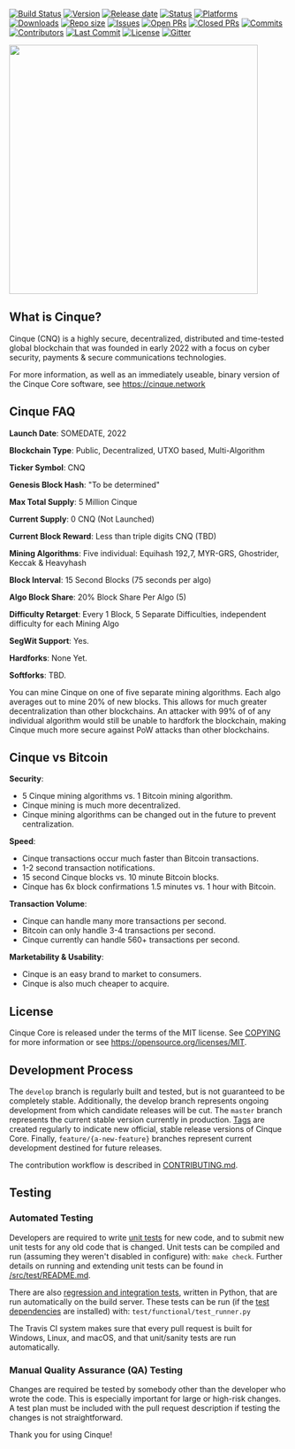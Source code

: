 [![Build Status](https://img.shields.io/github/workflow/status/DigiByte-Core/digibyte/Build%20and%20check/develop)](https://github.com/DigiByte-Core/digibyte/actions/workflows/ci-coverage.yml)
[![Version](https://img.shields.io/github/v/release/DigiByte-Core/digibyte?include_prereleases)](https://github.com/DigiByte-Core/digibyte/releases)
[![Release date](https://img.shields.io/github/release-date/DigiByte-core/digibyte)](https://github.com/DigiByte-Core/digibyte/releases)
[![Status](https://img.shields.io/badge/status-stable-brightgreen)](https://github.com/DigiByte-Core/digibyte/tree/develop)
[![Platforms](https://img.shields.io/badge/platforms-Windows%20%7C%20Linux%20x86_64%20%7C%20ARM%20Linux%20%7C%20OSX-lightgrey)](https://github.com/DigiByte-Core/digibyte/releases)
[![Downloads](https://img.shields.io/github/downloads/DigiByte-Core/digibyte/total?style=social)](https://github.com/DigiByte-Core/digibyte/releases)
[![Repo size](https://img.shields.io/github/repo-size/DigiByte-Core/digibyte)](https://github.com/DigiByte-Core/digibyte)
[![Issues](https://img.shields.io/github/issues-raw/DigiByte-Core/digibyte)](https://github.com/DigiByte-Core/digibyte/issues)
[![Open PRs](https://img.shields.io/github/issues-pr/DigiByte-Core/digibyte)](https://github.com/DigiByte-Core/digibyte/pulls)
[![Closed PRs](https://img.shields.io/github/issues-pr-closed/DigiByte-Core/digibyte)](https://github.com/DigiByte-Core/digibyte/pulls)
[![Commits](https://img.shields.io/github/commit-activity/y/DigiByte-Core/digibyte)](https://github.com/DigiByte-Core/digibyte/commits/develop)
[![Contributors](https://img.shields.io/github/contributors/DigiByte-Core/digibyte)](https://github.com/DigiByte-Core/digibyte/graphs/contributors)
[![Last Commit](https://img.shields.io/github/last-commit/DigiByte-Core/digibyte)](https://github.com/DigiByte-Core/digibyte/graphs/commit-activity)
[![License](https://img.shields.io/github/license/DigiByte-Core/digibyte)](https://github.com/DigiByte-Core/digibyte/blob/develop/COPYING)
[![Gitter](https://badges.gitter.im/DigiByte-Core/protocol.svg)](https://gitter.im/DigiByte-Core/protocol?utm_source=badge&utm_medium=badge&utm_campaign=pr-badge)

<img width="450" type="image/svg+xml" src="./doc/logo_horizontal_github.svg" />

## What is Cinque?

Cinque (CNQ) is a highly secure, decentralized, distributed and time-tested global blockchain that was founded in early 2022 with a focus on cyber security, payments & secure communications technologies.

For more information, as well as an immediately useable, binary version of the Cinque Core software, see <https://cinque.network>

## Cinque FAQ

**Launch Date**: SOMEDATE, 2022

**Blockchain Type**: Public, Decentralized, UTXO based, Multi-Algorithm

**Ticker Symbol**: CNQ

**Genesis Block Hash**: "To be determined"

**Max Total Supply**: 5 Million Cinque

**Current Supply**: 0 CNQ (Not Launched)

**Current Block Reward**: Less than triple digits CNQ (TBD)

**Mining Algorithms**: Five individual: Equihash 192,7, MYR-GRS, Ghostrider, Keccak & Heavyhash

**Block Interval**: 15 Second Blocks (75 seconds per algo)

**Algo Block Share**: 20% Block Share Per Algo (5)

**Difficulty Retarget**: Every 1 Block, 5 Separate Difficulties, independent difficulty for each Mining Algo

**SegWit Support**: Yes.

**Hardforks**: None Yet.

**Softforks**: TBD.

You can mine Cinque on one of five separate mining algorithms. Each algo averages out to mine 20% of new blocks. This allows for much greater decentralization than other blockchains. An attacker with 99% of of any individual algorithm would still be unable to hardfork the blockchain, making Cinque much more secure against PoW attacks than other blockchains.

## Cinque vs Bitcoin

**Security**:

- 5 Cinque mining algorithms vs. 1 Bitcoin mining algorithm.
- Cinque mining is much more decentralized.
- Cinque mining algorithms can be changed out in the future to prevent centralization.

**Speed**:

- Cinque transactions occur much faster than Bitcoin transactions.
- 1-2 second transaction notifications.
- 15 second Cinque blocks vs. 10 minute Bitcoin blocks.
- Cinque has 6x block confirmations 1.5 minutes vs. 1 hour with Bitcoin.

**Transaction Volume**:

- Cinque can handle many more transactions per second.
- Bitcoin can only handle 3-4 transactions per second.
- Cinque currently can handle 560+ transactions per second.

**Marketability & Usability**:

- Cinque is an easy brand to market to consumers.
- Cinque is also much cheaper to acquire.

## License

Cinque Core is released under the terms of the MIT license. See [COPYING](COPYING) for more information or see <https://opensource.org/licenses/MIT>.

## Development Process

The `develop` branch is regularly built and tested, but is not guaranteed to be completely stable.  Additionally, the develop branch represents ongoing development from which candidate releases will be cut.  The `master` branch represents the current stable version currently in production. [Tags](https://github.com/Cinque-Network/Cinque-COre/tags) are created regularly to indicate new official, stable release versions of Cinque Core.  Finally, `feature/{a-new-feature}` branches represent current development destined for future releases.

The contribution workflow is described in [CONTRIBUTING.md](CONTRIBUTING.md).

## Testing

### Automated Testing

Developers are required to write [unit tests](src/test/README.md) for new code, and to submit new unit tests for any old code that is changed. Unit tests can be compiled and run (assuming they weren't disabled in configure) with: `make check`. Further details on running and extending unit tests can be found in [/src/test/README.md](/src/test/README.md).

There are also [regression and integration tests](/test), written in Python, that are run automatically on the build server.  These tests can be run (if the [test dependencies](/test) are installed) with: `test/functional/test_runner.py`

The Travis CI system makes sure that every pull request is built for Windows, Linux, and macOS, and that unit/sanity tests are run automatically.

### Manual Quality Assurance (QA) Testing

Changes are required be tested by somebody other than the developer who wrote the code. This is especially important for large or high-risk changes. A test plan must be included with the pull request description if testing the changes is not straightforward.

Thank you for using Cinque!
